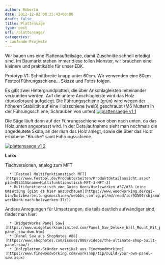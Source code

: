```yaml
---
author: Roberto
date: 2012-12-02 00:35:43+00:00
draft: false
title: Plattensäge
type: post
url: /plattensage/
categories:
- Laufende Projekte
---
```


Wir bauen uns eine Plattenaufteilsäge, damit Zuschnitte schnell erledigt sind.
Im Baumarkt stehen immer diese tollen Monster, wir brauchen eine kleinere und praktikable für unser EBK.

Prototyp V1: Schnittbreite knapp unter 60cm. Wir verwenden eine 80cm Festool Führungsschiene... Skizze und Fotos folgen.

Es gibt zwei Hintergrundplatten, die über Anschlagleisten miteinander verbunden werden. Auf die untere Anschlagleiste wird das Holz (dunkelbraun) aufgelegt. Die Führungsschiene (grün) wird wegen der höheren Stabilität auf eine Holzschiene (weiß) geschraubt (M6 Muttern in der Führungsschiene, Schrauben von unten).[![plattensaege v1 1](/wp-content/uploads/2013/03/plattensaege-v1-1-300x189.png)
](/wp-content/uploads/2013/03/plattensaege-v1-1.png)

Die Säge läuft dann auf der Führungsschiene von oben nach unten, da das Holz unten angepresst wird. In der Detailaufnahme sieht man nochmals die angedeutete Skala, an der man das Holz anlegt, sowie die über das Holz erhabene "Brücke" samt Führungsschiene.

[![plattensaege v1 2](/wp-content/uploads/2013/03/plattensaege-v1-2-300x189.png)
](/wp-content/uploads/2013/03/plattensaege-v1-2.png)

**Links**

Tischversionen, analog zum MFT



	  * [Festool Multifunktionstisch MFT](https://www.festool.de/Produkte/Seiten/Produktdetailansicht.aspx?pid=495315&name=Multifunktionstisch-MFT-3-MFT-3)
	  * Multifunktionstisch von Guido Henn/Hiolzwerken #37/#38 (eine Umsetzung [gibt es hier anzuschauen](https://www.woodworking.de/cgi-bin/holzbearbeitungsmaschinen/webbbs_config.pl/md/read/id/93504/sbj/multi-werkbank-nach-holzwerken-37/))

Andere Anregungen für Umsetzungen, die teils deutlich aufwändiger sind, findet man hier:

	  * [WidgetWorks Panel Saw](https://www.widgetworksunlimited.com/Panel_Saw_Deluxe_Wall_Mount_Kit_p/ww-panel_saw-dwm.htm)
	  * [Panel Saw aus ShopNotes #88](https://www.shopnotes.com/issues/088/videos/the-ultimate-shop-built-panel-saw/)
	  * [Holzplatten-Ständer vertikal aus FineWoodWorking](https://www.finewoodworking.com/workshop/tip/build-your-own-panel-saw.aspx)

